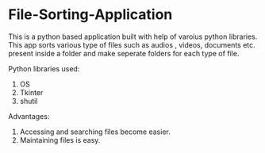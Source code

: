 # File-Sorting-Application

This is a python based application built with help of varoius python libraries.
This app sorts various type of files such as audios , videos, documents etc. present inside a folder and make seperate folders for each type of file.




Python libraries used:

1. OS
2. Tkinter
3. shutil



Advantages:

1. Accessing and searching files become easier.
2. Maintaining files is easy. 

